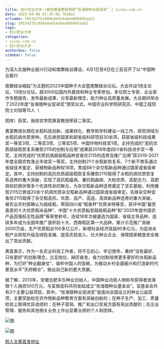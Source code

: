 ```yaml
---
title: 四川农业大学->我校黄富教授荣获“张海银种业促进奖” | sicau.com.cn
date: 2023-04-08 01:35:06.761022
urlname: 59534375c099edeb54a0ea606945aa52
slug: 59534375c099edeb54a0ea606945aa52
tags: 
- 四川农业大学
categories:
- sicau.com.cn
- 四川农业大学
authorbox: false
sidebar: false
---
```

为深入实施种业振兴行动和南繁硅谷建设，4月1日至4日在三亚召开了以“中国种业振兴

南繁硅谷崛起”为主题的2023中国种子大会暨南繁硅谷论坛。大会共设1场主论坛、13场分论坛，超3000位国内外嘉宾和种业专家参加，多位院士专家、企业家作专题报告，发布最新成果，分享最新理念，助力种业高质量发展。大会期间举办了2022年度“张海银种业促进奖”颁奖仪式，中国农业科学院研究员、中国工程院院士刘旭等15人（
<!--more-->
团体）获奖，我校农学院黄富教授荣获二等奖。

黄富教授长期在水稻科技创新、成果转化、教学和学科建设一线工作，研究领域为水稻抗病优质育种。先后承担国家和部省级科研项目30余项，获部省级科技成果奖一等奖3项、二等奖3项、三等奖5项、中国作物科技奖1项。主持完成的“高抗优质超级稻恢复系雅恢2115的创制与应用”成果获2018年度四川省科技进步奖一等奖，主持完成的“优质抗病超级稻品种宜香优2115的选育及推广应用”获2019-2021年度全国农牧渔业丰收奖一等奖。主持创制21个水稻新恢复系、7个新不育系通过省级技术鉴定、获植物新品种权18项，育成88个杂交稻新品种通过国家或省级审定。其中，主持创制的高抗优质超级稻恢复系雅恢2115取得了水稻抗病优质恢复系选育的重大突破，实现了高抗稻瘟病、兼抗稻曲病、大粒优质、高配合力、高肥效和抗倒伏等多个优良性状的聚合，为杂交稻新品种选育奠定了坚实基础，利用雅恢2115已育成20余个抗病优质杂交稻新品种通过国家或省级审定。先锋杂交种宜香优2115取得了杂交稻高抗、优质、高产、高适、高效新品种选育的重大突破，被农业农村部确认为超级稻，荣获四川省“稻香杯”优质米特等奖，获评中国“最受喜爱的十大优质稻米品种”、中国“十大优质籼型超级稻品种”和“2020年度中国农产品百强标志性品牌”等荣誉称号，连续18年次被遴选为国家、省级主导品种，连续多年成为全国年推广面积前十大、西南稻区第一大品种，累计示范推广突破2000万亩，生产优质稻谷100多亿公斤，新增社会经济效益90多亿元，为促进水稻产业转型升级及绿色发展、提高农民收入、壮大种业企业、保障国家粮食安全做出了突出贡献。

黄富表示，作为一名农业科技工作者，将不忘初心、牢记使命，秉持“没有最好、只有更好”的创新理念，立足岗位、踔厉奋发，奋力创制培育更多更好的水稻新品种，为打好“种业翻身仗”、端牢中国人的饭碗，为推动乡村全面振兴和打造新时代更高水平“天府粮仓”，做出自己新的更大贡献。

据了解，2013年，安徽合肥丰乐种业创始人、中国种业功勋人物称号获得者张海银个人捐资500万元，与荃银高科共同发起成立“张海银种业基金会”。该基金会共有3个主要公益项目，其中，“张海银种业促进奖”是面向全国设立的种业公益奖项，主要奖励给在农作物新品种繁育方面有突破创新的；在种子生产、加工、质量检验上取得优异成绩的；在种子营销、推广和出口贸易方面有突出贡献的；在企业管理、服务和其他相关业务上作出显著业绩的个人和团体。

![图](https://news.sicau.edu.cn/__local/4/87/A8/104717737A6FEFF8C4FD035AD89_F53E949D_1F07BB.png)

![图](https://news.sicau.edu.cn/__local/A/D0/CF/AF252BBB45D63FDB852FA824BEE_A4C3DCBB_112F8F.png)

[转入文章首发地址](https://news.sicau.edu.cn/info/1078/71731.htm)